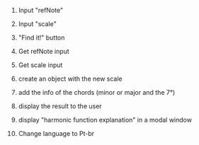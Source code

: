 1. Input "refNote"
2. Input "scale"
3. "Find it!" button

4. Get refNote input
5. Get scale input
6. create an object with the new scale
7. add the info of the chords (minor or major and the 7°)
8. display the result to the user
9. display "harmonic function explanation" in a modal window
10. Change language to Pt-br